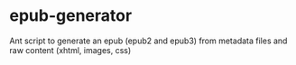epub-generator
==============

Ant script to generate an epub (epub2 and epub3) from metadata files and raw content (xhtml, images, css)
